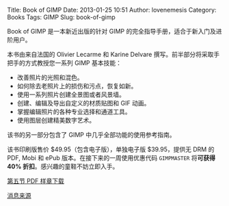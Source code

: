 Title: Book of GIMP
Date: 2013-01-25 10:51
Author: lovenemesis
Category: Books
Tags: GIMP
Slug: book-of-gimp

Book of GIMP 是一本新近出版的针对 GIMP
的完全指导手册，适合于新入门及进阶用户。

本书由来自法国的 Olivier Lecarme 和 Karine Delvare
撰写。前半部分将采取手把手的方式教授您一系列 GIMP 基本技能：

-   改善照片的光照和混色。
-   如何除去老照片上的损伤和污点，恢复如新。
-   使用一系列照片创建全景图或者风景墙。
-   创建、编辑及导出自定义的材质贴图和 GIF 动画。
-   掌握编辑照片的各种专业选择和通道工具。
-   使用图层创建精美数字艺术。

该书的另一部分包含了 GIMP 中几乎全部功能的使用参考指南。

该书印刷版售价 $49.95（包含电子版），单独电子版 $39.95，提供无 DRM 的
PDF, Mobi 和 ePub 版本。在接下来的一周使用优惠代码 `GIMPMASTER`
将**可获得 40% 折扣**。感兴趣的童鞋不妨立即入手。

[第五节 PDF 样章下载](http://nostarch.com/download/samples/BoG_ch5.pdf)

[消息来源](http://us4.campaign-archive2.com/?u=7f22e9d06dac9fadee60e1e45&id=78cd544e2a&e=[UNIQID])
